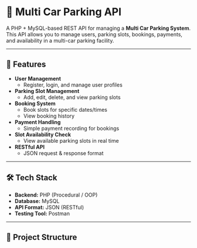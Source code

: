 # 🚗 Multi Car Parking API

A PHP + MySQL-based REST API for managing a **Multi Car Parking System**.  
This API allows you to manage users, parking slots, bookings, payments, and availability in a multi-car parking facility.

---

## 📌 Features

- **User Management**
  - Register, login, and manage user profiles
- **Parking Slot Management**
  - Add, edit, delete, and view parking slots
- **Booking System**
  - Book slots for specific dates/times
  - View booking history
- **Payment Handling**
  - Simple payment recording for bookings
- **Slot Availability Check**
  - View available parking slots in real time
- **RESTful API**
  - JSON request & response format

---

## 🛠 Tech Stack

- **Backend:** PHP (Procedural / OOP)
- **Database:** MySQL
- **API Format:** JSON (RESTful)
- **Testing Tool:** Postman

---

## 📂 Project Structure

